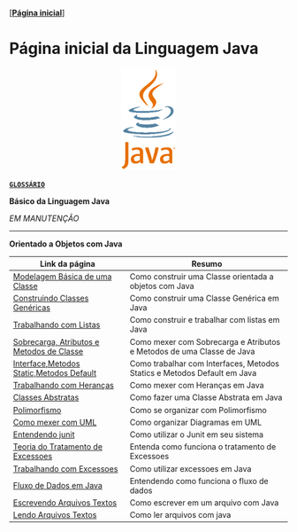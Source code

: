 [[**Página inicial**](https://f4nt0.github.io/PR0GR4M1NG)]


# Página inicial da Linguagem Java

<center>
    <img src="../../img/java-logo-clipart-256.gif" width="100">
</center>

[**`GLOSSÁRIO`**]()

**Básico da Linguagem Java**

_EM MANUTENÇÃO_

---

**Orientado a Objetos com Java**

Link da página|Resumo
|---|---|
[Modelagem Básica de uma Classe](../prog_java/class_model.md)| Como construir uma Classe orientada a objetos com Java
[Construindo Classes Genéricas](../prog_java/genericos.md)| Como construir uma Classe Genérica em Java
[Trabalhando com Listas](../prog_java/listas.md)| Como construir e trabalhar com listas em Java
[Sobrecarga, Atributos e Metodos de Classe](../prog_java/sobrecarga.md)| Como mexer com Sobrecarga e Atributos e Metodos de uma Classe de Java
[Interface,Metodos Static,Metodos Default](../prog_java/interface.md)| Como trabalhar com Interfaces, Metodos Statics e Metodos Default em Java
[Trabalhando com Heranças](../prog_java/heranca.md)|Como mexer com Heranças em Java
[Classes Abstratas](../prog_java/classes_abstratas.md)| Como fazer uma Classe Abstrata em Java
[Polimorfismo](../prog_java/polimorfismo.md)| Como se organizar com Polimorfismo
[Como mexer com UML](../prog_java/uml.md) | Como organizar Diagramas em UML
[Entendendo junit](../prog_java/junit.md) | Como utilizar o Junit em seu sistema
[Teoria do Tratamento de Excessoes](../prog_java/exceptions_teoria.md) | Entenda como funciona o tratamento de Excessoes
[Trabalhando com Excessoes](../prog_java/exceptions.md)| Como utilizar excessoes em Java
[Fluxo de Dados em Java](../prog_java/data_flux.md) | Entendendo como funciona o fluxo de dados
[Escrevendo Arquivos Textos](../prog_java/writing_file.md) | Como escrever em um arquivo com Java
[Lendo Arquivos Textos](../prog_java/reading_file.md) | Como ler arquivos com java

